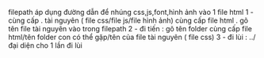 filepath áp dụng đường dẫn để nhúng css,js,font,hình ảnh vào 1 file html
1 - cùng cấp . tài nguyên ( file css/file js/file hình ảnh) cùng cấp file html . gõ tên file tài nguyên vào trong filepath
2 - đi tiến : gõ tên folder cùng cấp file html/tên folder con có thể gặp/tên của file tài nguyên ( file css)
3 - đi lùi : ../ đại diện cho 1 lần đi lùi
